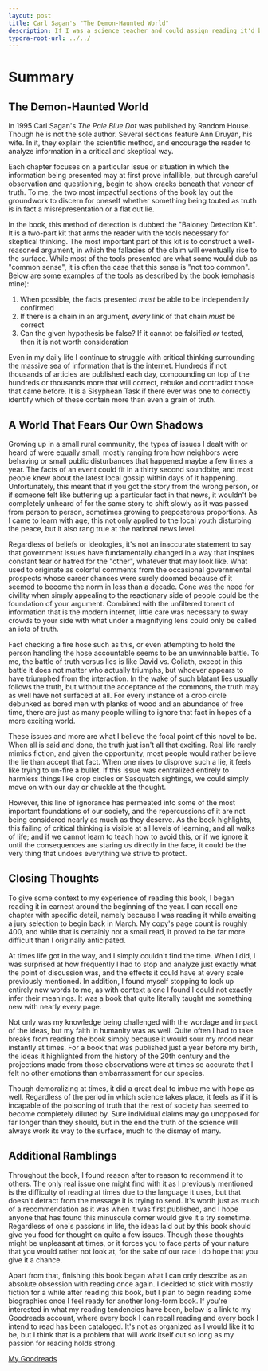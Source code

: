 ```yaml
---
layout: post
title: Carl Sagan's "The Demon-Haunted World"
description: If I was a science teacher and could assign reading it'd be this.
typora-root-url: ../../
---
```


# Summary

## The Demon-Haunted World

In 1995 Carl Sagan's _The Pale Blue Dot_ was published by Random House. Though he is not the sole author. Several 
sections feature Ann Druyan, his wife. In it, they explain the scientific method, and encourage the reader to analyze 
information in a critical and skeptical way.

Each chapter focuses on a particular issue or situation in which the information being presented may at first prove 
infallible, but through careful observation and questioning, begin to show cracks beneath that veneer of truth. To me, 
the two most impactful sections of the book lay out the groundwork to discern for oneself whether something being 
touted as truth is in fact a misrepresentation or a flat out lie.

In the book, this method of detection is dubbed the "Baloney Detection Kit". It is a two-part kit that arms the reader 
with the tools necessary for skeptical thinking. The most important part of this kit is to construct a well-reasoned 
argument, in which the fallacies of the claim will eventually rise to the surface. While most of the tools presented 
are what some would dub as "common sense", it is often the case that this sense is "not too common". Below are some 
examples of the tools as described by the book (emphasis mine):

1. When possible, the facts presented _must_ be able to be independently confirmed
2. If there is a chain in an argument, _every_ link of that chain _must_ be correct
3. Can the given hypothesis be false? If it cannot be falsified _or_ tested, then it is not worth consideration

Even in my daily life I continue to struggle with critical thinking surrounding the massive sea of information that is 
the internet. Hundreds if not thousands of articles are published each day, compounding on top of the hundreds or 
thousands more that will correct, rebuke and contradict those that came before. It is a Sisyphean Task if there ever 
was one to correctly identify which of these contain more than even a grain of truth.

## A World That Fears Our Own Shadows

Growing up in a small rural community, the types of issues I dealt with or heard of were equally small, mostly ranging 
from how neighbors were behaving or small public disturbances that happened maybe a few times a year. The facts of an 
event could fit in a thirty second soundbite, and most people knew about the latest local gossip within days of it 
happening. Unfortunately, this meant that if you got the story from the wrong person, or if someone felt like buttering 
up a particular fact in that news, it wouldn't be completely unheard of for the same story to shift slowly as it was 
passed from person to person, sometimes growing to preposterous proportions. As I came to learn with age, this not only 
applied to the local youth disturbing the peace, but it also rang true at the national news level.

Regardless of beliefs or ideologies, it's not an inaccurate statement to say that government issues have fundamentally 
changed in a way that inspires constant fear or hatred for the "other", whatever that may look like. What used to 
originate as colorful comments from the occasional governmental prospects whose career chances were surely doomed 
because of it seemed to become the norm in less than a decade. Gone was the need for civility when simply appealing to 
the reactionary side of people could be the foundation of your argument. Combined with the unfiltered torrent of 
information that is the modern internet, little care was necessary to sway crowds to your side with what under a 
magnifying lens could only be called an iota of truth.

Fact checking a fire hose such as this, or even attempting to hold the person handling the hose accountable seems to be 
an unwinnable battle. To me, the battle of truth versus lies is like David vs. Goliath, except in this battle it does 
not matter who actually triumphs, but whoever appears to have triumphed from the interaction. In the wake of such 
blatant lies usually follows the truth, but without the acceptance of the commons, the truth may as well have not 
surfaced at all. For every instance of a crop circle debunked as bored men with planks of wood and an abundance of free 
time, there are just as many people willing to ignore that fact in hopes of a more exciting world.

These issues and more are what I believe the focal point of this novel to be. When all is said and done, the truth just 
isn't all that exciting. Real life rarely mimics fiction, and given the opportunity, most people would rather believe 
the lie than accept that fact. When one rises to disprove such a lie, it feels like trying to un-fire a bullet. If this 
issue was centralized entirely to harmless things like crop circles or Sasquatch sightings, we could simply move on 
with our day or chuckle at the thought.

However, this line of ignorance has permeated into some of the most important foundations of our society, and the 
repercussions of it are not being considered nearly as much as they deserve. As the book highlights, this failing of 
critical thinking is visible at all levels of learning, and all walks of life; and if we cannot learn to teach how to 
avoid this, or if we ignore it until the consequences are staring us directly in the face, it could be the very thing 
that undoes everything we strive to protect.

## Closing Thoughts

To give some context to my experience of reading this book, I began reading it in earnest around the beginning of the 
year. I can recall one chapter with specific detail, namely because I was reading it while awaiting a jury selection to 
begin back in March. My copy's page count is roughly 400, and while that is certainly not a small read, it proved to be 
far more difficult than I originally anticipated.

At times life got in the way, and I simply couldn't find the time. When I did, I was surprised at how frequently I had 
to stop and analyze just exactly what the point of discussion was, and the effects it could have at every scale 
previously mentioned. In addition, I found myself stopping to look up entirely new words to me, as with context alone I 
found I could not exactly infer their meanings. It was a book that quite literally taught me something new with nearly 
every page.

Not only was my knowledge being challenged with the wordage and impact of the ideas, but my faith in humanity was as 
well. Quite often I had to take breaks from reading the book simply because it would sour my mood near instantly at 
times. For a book that was published just a year before my birth, the ideas it highlighted from the history of the 20th 
century and the projections made from those observations were at times so accurate that I felt no other emotions than 
embarrassment for our species.

Though demoralizing at times, it did a great deal to imbue me with hope as well. Regardless of the period in which 
science takes place, it feels as if it is incapable of the poisoning of truth that the rest of society has seemed to 
become completely diluted by. Sure individual claims may go unopposed for far longer than they should, but in the end 
the truth of the science will always work its way to the surface, much to the dismay of many.

## Additional Ramblings

Throughout the book, I found reason after to reason to recommend it to others. The only real issue one might find with 
it as I previously mentioned is the difficulty of reading at times due to the language it uses, but that doesn't 
detract from the message it is trying to send. It's worth just as much of a recommendation as it was when it was first 
published, and I hope anyone that has found this minuscule corner would give it a try sometime. Regardless of one's 
passions in life, the ideas laid out by this book should give you food for thought on quite a few issues. Though those 
thoughts might be unpleasant at times, or it forces you to face parts of your nature that you would rather not look at, 
for the sake of our race I do hope that you give it a chance.

Apart from that, finishing this book began what I can only describe as an absolute obsession with reading once again. I 
decided to stick with mostly fiction for a while after reading this book, but I plan to begin reading some biographies 
once I feel ready for another long-form book. If you're interested in what my reading tendencies have been, below is a 
link to my Goodreads account, where every book I can recall reading and every book I intend to read has been cataloged. 
It's not as organized as I would like it to be, but I think that is a problem that will work itself out so long as my 
passion for reading holds strong.

<a href="https://www.goodreads.com/user/show/171345438-zachary">My Goodreads</a>
